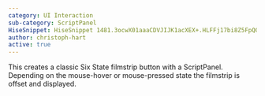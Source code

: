```yaml
---
category: UI Interaction
sub-category: ScriptPanel
HiseSnippet: HiseSnippet 1481.3ocwX01aaaCDVJIJK1acXEX+.HLFFj17bi8Z5FpQQyhSxp6xKF0soCXXnfVh1lqRjZRTIwqH++1Om848ksijRVR1JuYfgIDXHx6dN9v6NRcWFDwcIww7HCyZudVHwv7SrFNiIl1aJlxL5uug4mZcLNVPhP5o1aVHNNl3YXZt9OJmvr1FFpm+546g8wLWR9TFFmwotjinATQ9rC18mn99Gh8HulFTP6GuaeWNqG2mm.7YcqsMBwtuGOgbBVp1ZVFladfGUviFJvBRLnydbuYCmxufo0+LZLcjOQNnswPvP5oM5Mk56MHauFaXXtwf7c955c9macL0iNe9bOvmoDfxQTzGXt1MQo12CJYVfRanozCsF5FQCE4Rj74is5yf.xXL3pKREstFqgqY0iCZvDsBvumbXDLXNB6mr81MQvONcqWmAN1XvISPCoWp1A6kHDbV8OTGAOTlOkQPiSXtBJmgbiHfJuk5MgHrkXahtrIZliRYMD4iO2E6itPoF5YnLtf87FfYD+hH6p.MGYlpwD4VNjDInjXf+Aub3omjhKecZ.KgXZimh5.ao7YiwmS5yFDQ.q.BaWPD12meQO32QPhULHrQOeJ7F5KQufeNIpQAc4g3eOgrfAfCBgCo+gb5FsaLe9qJtQp8nGgFBYDDz43HJFB9wfmDIlRPgx8eLpkGVfQ7Q+FwUngL2RZulRgVSkTBbfa2sRwP.QJCUoPOHA75gNkPmLULfDcH0OXn.Ra.c2IyVKBQFMfyBhWwSDP9fcV9f8Dm4plGUjOvFGwGONVE+ESows.6bF1OgX6fdNpM5okHtJWarsRw4r2IyBe8yPc5VRWvGRJCP4pJh3w4HJAcRKuH7E8CfaUraLF18wxceil+Bbn.9KiquUlYY6jOwKTdLamesYY6ccOfsRIyWgJPyh9c0J6zs5jnxt+i4Iwjr71b+O4b3vx0EC.+iRdKWYJNwyoLw+vRaixteYfKJgzsZ0hHgxLBamxxupxvjlFAx8vaBu+zXLFryx7.bK5Kqz4URXMgLquYw7MmtHT0Kh6TLaBw6NrItyTN6HqdKqFspdvqbpHENhHRhXoYFZ4WUHqYwKr84Xu4GwsCahnxD+lnJxCW3N7vVRr5yIofJbbo.0ButLavKr7j2NkSBA6Qjb8bY7aYdEmEY0xKxjJBngK5nu55W5ExnVIJrzpA605vGD5o9zIRbAGMRsFw0gZchEpqJG0FbVk+BbqReqswn1MT2OI+pcAbctUbc.bc1IEojHGAgU02hTQUDDSI0WvDkyZF0FB8eXvqN8kGz60u6vSOZ+Cd0UKfHjMAVmcjqwMaqN2KaMOxvYmvEjSY1NPkI0pCwvEEMdbkxjETDw88IQUJVV+YzMAzlkDLhDMOSHUQn.sxU8s4cqpOWc8METjy5ynhSCIoiOj66IqlS99x0HZjVfDTs3ZoLDTUnpU7AY0JJqwvfB1XCqQsMTDuXE4F2Ifcp.3a5uObTWVoZJMxqQClaex4Po955VqYsOI98BdHXqd7fPNSRZyZ2HSuzvzxTtNyxdQUeG.ay+LkAEKsSNuY575Z0JNS4J8j0vWtROirJ4xb02MV1Qyx+9+eV9QkYo5lZEK2xR8txelG7lkOftaJisLkLVeIsbTSfVx6Czsa8EV29A0RLZyxL5H7nT+1VVp2uVFsKYWA4Rwbp+TvuPmvBzV0xmLFR3Wt4HnsLtWhOVTtWMYSooBfixkZPR1DDKlJlUro06QCbaeiMvcWo3CsFPEtSqliqUAGkm1+Ofios89.qCFOFZDImfaXc3Oup83dKKutEhIGigOGHOIcRRvPnaeWBr5LYuQx7v0jWRoGuc1grgDlmZv+.OoBaKGalJrclPi.raD+ct5a4jMVukZFfSLUhcMqikiQUb2X.zm+6bcKapk.1YUA9sqJvGup.2YUA9jUE32sp.+9aGn7eCyOjH3A5iMFFGO3.0mjLMOfIazVksZ7uDRLNrL
author: christoph-hart
active: true
---
```

This creates a classic Six State filmstrip button with a ScriptPanel. Depending on the mouse-hover or mouse-pressed state the filmstrip is offset and displayed.